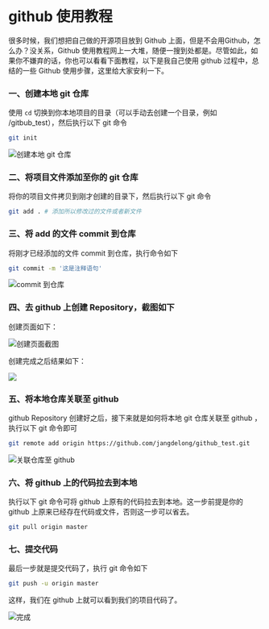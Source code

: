 # github 使用教程

很多时候，我们想把自己做的开源项目放到 Github 上面，但是不会用Github，怎么办？没关系，Github 使用教程网上一大堆，随便一搜到处都是。尽管如此，如果你不嫌弃的话，你也可以看看下面教程，以下是我自己使用 github 过程中，总结的一些 Github 使用步骤，这里给大家安利一下。

### 一、创建本地 git 仓库

使用 `cd` 切换到你本地项目的目录（可以手动去创建一个目录，例如 /gitbub_test），然后执行以下 git 命令

```bash
git init
```

![创建本地 git 仓库](http://7xs305.com1.z0.glb.clouddn.com/github_tutorial/1.png)

### 二、将项目文件添加至你的 git 仓库

将你的项目文件拷贝到刚才创建的目录下，然后执行以下 git 命令

```bash
git add . # 添加所以修改过的文件或者新文件
```

### 三、将 add 的文件 commit 到仓库

将刚才已经添加的文件 commit 到仓库，执行命令如下

```bash
git commit -m '这是注释语句'
```
![commit 到仓库](http://7xs305.com1.z0.glb.clouddn.com/github_tutorial/3.png)

### 四、去 github 上创建 Repository，截图如下

创建页面如下：

![创建页面截图](http://7xs305.com1.z0.glb.clouddn.com/github_tutorial/2.png)

创建完成之后结果如下：

![](http://7xs305.com1.z0.glb.clouddn.com/github_tutorial/6.png)

### 五、将本地仓库关联至 github

github Repository 创建好之后，接下来就是如何将本地 git 仓库关联至 github ，执行以下 git 命令即可

```bash
git remote add origin https://github.com/jangdelong/github_test.git
```

![关联仓库至 github](http://7xs305.com1.z0.glb.clouddn.com/github_tutorial/4.png)

### 六、将 github 上的代码拉去到本地

执行以下 git 命令可将 github 上原有的代码拉去到本地。这一步前提是你的 github 上原来已经存在代码或文件，否则这一步可以省去。

```bash
git pull origin master
```

### 七、提交代码

最后一步就是提交代码了，执行 git 命令如下

```bash
git push -u origin master
```

这样，我们在 github 上就可以看到我们的项目代码了。

![完成](http://7xs305.com1.z0.glb.clouddn.com/github_tutorial/5.png)









